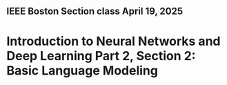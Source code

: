 ## IEEE Boston Section class April 19, 2025
# Introduction to Neural Networks and Deep Learning Part 2, Section 2: Basic Language Modeling

